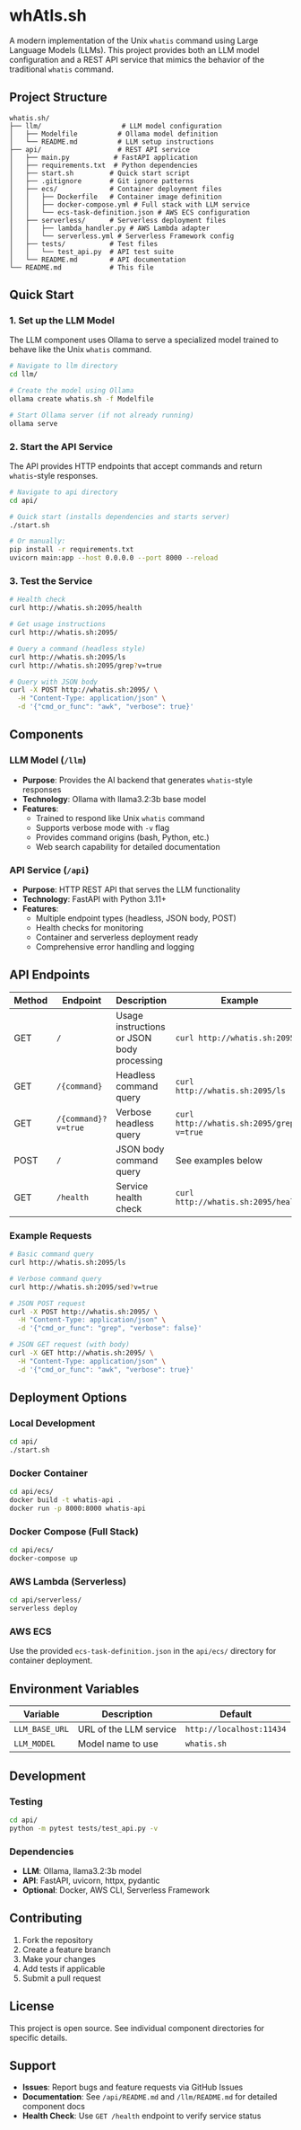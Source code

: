 # whAtIs.sh

A modern implementation of the Unix `whatis` command using Large Language Models (LLMs). This project provides both an LLM model configuration and a REST API service that mimics the behavior of the traditional `whatis` command.

## Project Structure

```
whatis.sh/
├── llm/                    # LLM model configuration
│   ├── Modelfile          # Ollama model definition
│   └── README.md          # LLM setup instructions
├── api/                   # REST API service
│   ├── main.py           # FastAPI application
│   ├── requirements.txt  # Python dependencies
│   ├── start.sh         # Quick start script
│   ├── .gitignore       # Git ignore patterns
│   ├── ecs/             # Container deployment files
│   │   ├── Dockerfile   # Container image definition
│   │   ├── docker-compose.yml # Full stack with LLM service
│   │   └── ecs-task-definition.json # AWS ECS configuration
│   ├── serverless/      # Serverless deployment files
│   │   ├── lambda_handler.py # AWS Lambda adapter
│   │   └── serverless.yml # Serverless Framework config
│   ├── tests/           # Test files
│   │   └── test_api.py  # API test suite
│   └── README.md        # API documentation
└── README.md            # This file
```

## Quick Start

### 1. Set up the LLM Model

The LLM component uses Ollama to serve a specialized model trained to behave like the Unix `whatis` command.

```bash
# Navigate to llm directory
cd llm/

# Create the model using Ollama
ollama create whatis.sh -f Modelfile

# Start Ollama server (if not already running)
ollama serve
```

### 2. Start the API Service

The API provides HTTP endpoints that accept commands and return `whatis`-style responses.

```bash
# Navigate to api directory
cd api/

# Quick start (installs dependencies and starts server)
./start.sh

# Or manually:
pip install -r requirements.txt
uvicorn main:app --host 0.0.0.0 --port 8000 --reload
```

### 3. Test the Service

```bash
# Health check
curl http://whatis.sh:2095/health

# Get usage instructions
curl http://whatis.sh:2095/

# Query a command (headless style)
curl http://whatis.sh:2095/ls
curl http://whatis.sh:2095/grep?v=true

# Query with JSON body
curl -X POST http://whatis.sh:2095/ \
  -H "Content-Type: application/json" \
  -d '{"cmd_or_func": "awk", "verbose": true}'
```

## Components

### LLM Model (`/llm`)

- **Purpose**: Provides the AI backend that generates `whatis`-style responses
- **Technology**: Ollama with llama3.2:3b base model
- **Features**:
  - Trained to respond like Unix `whatis` command
  - Supports verbose mode with `-v` flag
  - Provides command origins (bash, Python, etc.)
  - Web search capability for detailed documentation

### API Service (`/api`)

- **Purpose**: HTTP REST API that serves the LLM functionality
- **Technology**: FastAPI with Python 3.11+
- **Features**:
  - Multiple endpoint types (headless, JSON body, POST)
  - Health checks for monitoring
  - Container and serverless deployment ready
  - Comprehensive error handling and logging

## API Endpoints

| Method | Endpoint | Description | Example |
|--------|----------|-------------|---------|
| GET | `/` | Usage instructions or JSON body processing | `curl http://whatis.sh:2095/` |
| GET | `/{command}` | Headless command query | `curl http://whatis.sh:2095/ls` |
| GET | `/{command}?v=true` | Verbose headless query | `curl http://whatis.sh:2095/grep?v=true` |
| POST | `/` | JSON body command query | See examples below |
| GET | `/health` | Service health check | `curl http://whatis.sh:2095/health` |

### Example Requests

```bash
# Basic command query
curl http://whatis.sh:2095/ls

# Verbose command query  
curl http://whatis.sh:2095/sed?v=true

# JSON POST request
curl -X POST http://whatis.sh:2095/ \
  -H "Content-Type: application/json" \
  -d '{"cmd_or_func": "grep", "verbose": false}'

# JSON GET request (with body)
curl -X GET http://whatis.sh:2095/ \
  -H "Content-Type: application/json" \
  -d '{"cmd_or_func": "awk", "verbose": true}'
```

## Deployment Options

### Local Development
```bash
cd api/
./start.sh
```

### Docker Container
```bash
cd api/ecs/
docker build -t whatis-api .
docker run -p 8000:8000 whatis-api
```

### Docker Compose (Full Stack)
```bash
cd api/ecs/
docker-compose up
```

### AWS Lambda (Serverless)
```bash
cd api/serverless/
serverless deploy
```

### AWS ECS
Use the provided `ecs-task-definition.json` in the `api/ecs/` directory for container deployment.

## Environment Variables

| Variable | Description | Default |
|----------|-------------|---------|
| `LLM_BASE_URL` | URL of the LLM service | `http://localhost:11434` |
| `LLM_MODEL` | Model name to use | `whatis.sh` |

## Development

### Testing
```bash
cd api/
python -m pytest tests/test_api.py -v
```

### Dependencies
- **LLM**: Ollama, llama3.2:3b model
- **API**: FastAPI, uvicorn, httpx, pydantic
- **Optional**: Docker, AWS CLI, Serverless Framework

## Contributing

1. Fork the repository
2. Create a feature branch
3. Make your changes
4. Add tests if applicable
5. Submit a pull request

## License

This project is open source. See individual component directories for specific details.

## Support

- **Issues**: Report bugs and feature requests via GitHub Issues
- **Documentation**: See `/api/README.md` and `/llm/README.md` for detailed component docs
- **Health Check**: Use `GET /health` endpoint to verify service status
